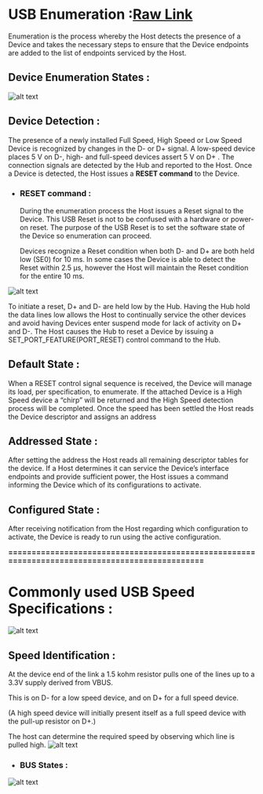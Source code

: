 

# USB Enumeration :[Raw Link](https://microchipdeveloper.com/usb:enumeration)
  Enumeration is the process whereby the Host detects the presence of a Device and takes the necessary steps to ensure 
  that the Device endpoints are added to the list of endpoints serviced by the Host.
  
## Device Enumeration States :
  ![alt text](https://microchip.wikidot.com/local--files/usb:enumeration/device-states.svg)
  
## Device Detection :
  The presence of a newly installed Full Speed, High Speed or Low Speed Device is recognized
  by changes in the D- or D+ signal. A low-speed device places 5 V on D-, high- and full-speed
  devices assert 5 V on D+ . The connection signals are detected by the Hub and reported to the Host.
  Once a Device is detected, the Host issues a **RESET command** to the Device.

+ ### RESET command :
  During the enumeration process the Host issues a Reset signal to the Device. This USB Reset is not
  to be confused with a hardware or power-on reset. The purpose of the USB Reset is to set the software
  state of the Device so enumeration can proceed.

  Devices recognize a Reset condition when both D- and D+ are both held low (SE0) for 10 ms.
  In some cases the Device is able to detect the Reset within 2.5 µs, however the Host will maintain
  the Reset condition for the entire 10 ms.

![alt text](https://microchip.wikidot.com/local--files/usb:reset-suspend-resume/reset-signal.svg)

  To initiate a reset, D+ and D- are held low by the Hub. Having the Hub hold the data lines low allows
  the Host to continually service the other devices and avoid having Devices enter suspend mode for lack
  of activity on D+ and D-. The Host causes the Hub to reset a Device by issuing a SET_PORT_FEATURE(PORT_RESET)
  control command to the Hub.

## Default State :
  When a RESET control signal sequence is received, the Device will manage its load, per specification, to enumerate.
  If the attached Device is a High Speed device a “chirp” will be returned and the High Speed detection process will
  be completed. Once the speed has been settled the Host reads the Device descriptor and assigns an address
  
## Addressed State :
  After setting the address the Host reads all remaining descriptor tables for the device. If a Host determines 
  it can service the Device’s interface endpoints and provide sufficient power, the Host issues a command informing
  the Device which of its configurations to activate.
  
## Configured State :
  After receiving notification from the Host regarding which configuration to activate, the Device is ready to run 
  using the active configuration.
  
  
**===============================================================================================**

# Commonly used USB Speed Specifications :
  ![alt text](https://www.electronicdesign.com/sites/electronicdesign.com/files/uploads/2015/02/0216_TI_USBtypeC_No2_Table1.gif)
  
## Speed Identification :
  At the device end of the link a 1.5 kohm resistor pulls one of the lines up to a 3.3V supply derived from VBUS.

This is on D- for a low speed device, and on D+ for a full speed device.

(A high speed device will initially present itself as a full speed device with the pull-up resistor on D+.)

The host can determine the required speed by observing which line is pulled high.
![alt text](http://www.usbmadesimple.co.uk/ums_j_speed_r.jpg)

+ ### BUS States :

![alt text]()

